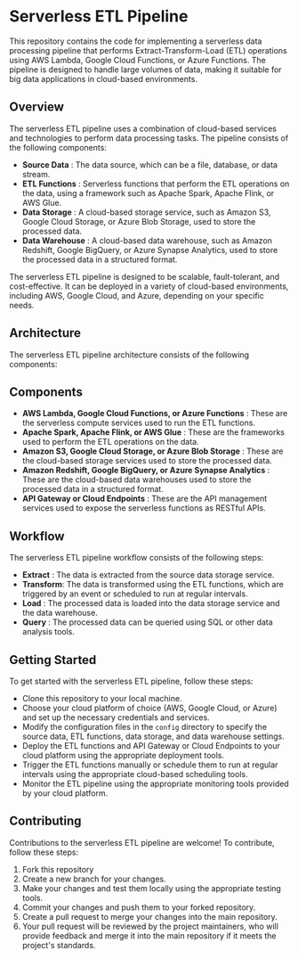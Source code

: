 # Serverless ETL Pipeline

This repository contains the code for implementing a serverless data processing pipeline that performs Extract-Transform-Load (ETL) operations using AWS Lambda, Google Cloud Functions, or Azure Functions. The pipeline is designed to handle large volumes of data, making it suitable for big data applications in cloud-based environments.


## Overview

The serverless ETL pipeline uses a combination of cloud-based services and technologies to perform data processing tasks. The pipeline consists of the following components:

- **Source Data** : The data source, which can be a file, database, or data stream.
- **ETL Functions** : Serverless functions that perform the ETL operations on the data, using a framework such as Apache Spark, Apache Flink, or AWS Glue.
- **Data Storage** : A cloud-based storage service, such as Amazon S3, Google Cloud Storage, or Azure Blob Storage, used to store the processed data.
- **Data Warehouse** : A cloud-based data warehouse, such as Amazon Redshift, Google BigQuery, or Azure Synapse Analytics, used to store the processed data in a structured format.

The serverless ETL pipeline is designed to be scalable, fault-tolerant, and cost-effective. It can be deployed in a variety of cloud-based environments, including AWS, Google Cloud, and Azure, depending on your specific needs.

## Architecture

The serverless ETL pipeline architecture consists of the following components:
 
## Components
 
- **AWS Lambda, Google Cloud Functions, or Azure Functions** : These are the serverless compute services used to run the ETL functions.
- **Apache Spark, Apache Flink, or AWS Glue** : These are the frameworks used to perform the ETL operations on the data.
- **Amazon S3, Google Cloud Storage, or Azure Blob Storage** : These are the cloud-based storage services used to store the processed data.
- **Amazon Redshift, Google BigQuery, or Azure Synapse Analytics** : These are the cloud-based data warehouses used to store the processed data in a structured format.
- **API Gateway or Cloud Endpoints** : These are the API management services used to expose the serverless functions as RESTful APIs.

## Workflow

The serverless ETL pipeline workflow consists of the following steps:

- **Extract** : The data is extracted from the source data storage service.
- **Transform**: The data is transformed using the ETL functions, which are triggered by an event or scheduled to run at regular intervals.
- **Load** : The processed data is loaded into the data storage service and the data warehouse.
- **Query** : The processed data can be queried using SQL or other data analysis tools.

## Getting Started

To get started with the serverless ETL pipeline, follow these steps:

* Clone this repository to your local machine.
* Choose your cloud platform of choice (AWS, Google Cloud, or Azure) and set up the necessary credentials and services.
* Modify the configuration files in the `config` directory to specify the source data, ETL functions, data storage, and data warehouse settings.
* Deploy the ETL functions and API Gateway or Cloud Endpoints to your cloud platform using the appropriate deployment tools.
* Trigger the ETL functions manually or schedule them to run at regular intervals using the appropriate cloud-based scheduling tools.
* Monitor the ETL pipeline using the appropriate monitoring tools provided by your cloud platform.

## Contributing

Contributions to the serverless ETL pipeline are welcome! To contribute, follow these steps:

1. Fork this repository
2. Create a new branch for your changes.
3. Make your changes and test them locally using the appropriate testing tools.
4. Commit your changes and push them to your forked repository.
5. Create a pull request to merge your changes into the main repository.
6. Your pull request will be reviewed by the project maintainers, who will provide feedback and merge it into the main repository if it meets the project's standards.

